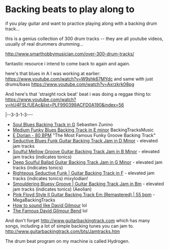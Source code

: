 ﻿# Backing beats to play along to

if you play guitar and want to practice playing along with a backing drum track...

this is a genius collection of 300 drum tracks -- they are all youtube videos, usually of real drummers drumming...

http://www.smarthobbymusician.com/over-300-drum-tracks/


fantastic resource i intend to come back to again and again.


here's that blues in A I was working at earlier: <https://www.youtube.com/watch?v=W9shk67MYdc>
and same with just drums/bass <https://www.youtube.com/watch?v=Axrzkrk08pg>

And here's that 'straight rock beat' beat i was doing a reggae thing to: <https://www.youtube.com/watch?v=hU4FSLfUEAc&list=PLF990399ACFD0A190&index=56>

   |--3-3-1-3---

* [Soul Blues Backing Track in G](https://www.youtube.com/watch?v=SqcuZ-XW0cM)  Sebastien Zunino
* [Medium Funky Blues Backing Track in E minor](https://www.youtube.com/watch?v=8G85LVGDkqo) BackingTracksMusic
* [E Dorian - 80 BPM](https://www.youtube.com/watch?v=eSsnL4l7IwI) "The Most Famous Funky Groove Backing Track"
* [Seductive Blues Funk Guitar Backing Track Jam in D Minor](https://www.youtube.com/watch?v=tWOsXCKAG60) - elevated jam tracks
* [Soulful Mellow Groove Guitar Backing Track Jam in B Minor](https://www.youtube.com/watch?v=QLiLE_u_7QY) - elevated jam tracks (indicates tonics)
* [Deep Soulful Ballad Guitar Backing Track Jam in G Minor](https://www.youtube.com/watch?v=T2nL5-v7HbQ) - elevated jam tracks (indicates tonics)
* [Righteous Seductive Funk | Guitar Backing Track in F](https://www.youtube.com/watch?v=_rMI23M3XW0) - elevated jam tracks (indicates tonics) mixylodian!
* [Smouldering Bluesy Groove | Guitar Backing Track Jam in Bm](https://www.youtube.com/watch?v=AfN7tkLFd8E) - elevated jam tracks (indicates tonics) (Aeolian)
* [Pink Floyd Style II Guitar Backing Track Em (Remastered) | 55 bpm](https://www.youtube.com/watch?v=pl8JugCg2eY) - MegaBackingTracks
* [How to sound like David Gilmour](https://www.youtube.com/watch?v=bPzVx3q9UtI) lol
* [The Famous David Gilmour Bend](https://www.youtube.com/watch?v=26yzbSvQOGo) lol




And don't forget <http://www.guitarbackingtrack.com> which has many songs, including a lot of simple backing tunes you can jam to. <http://www.guitarbackingtrack.com/bts/Jamtracks.htm>

The drum beat program on my machine is called Hydrogen.